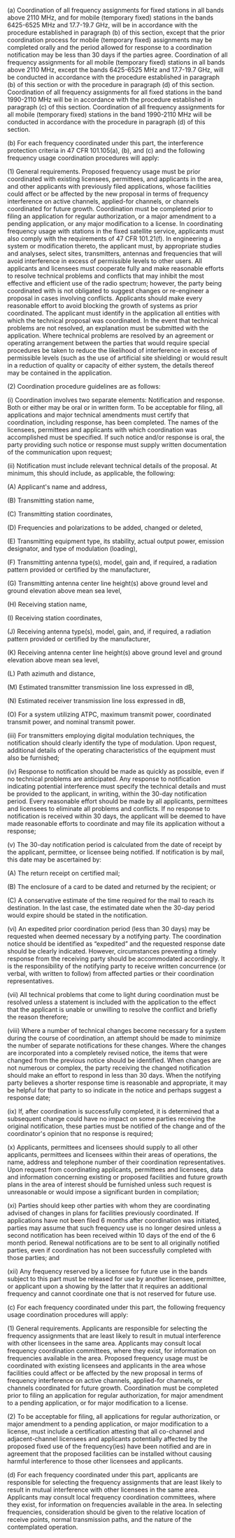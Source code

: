 (a) Coordination of all frequency assignments for fixed stations in all bands above 2110 MHz, and for mobile (temporary fixed) stations in the bands 6425-6525 MHz and 17.7-19.7 GHz, will be in accordance with the procedure established in paragraph (b) of this section, except that the prior coordination process for mobile (temporary fixed) assignments may be completed orally and the period allowed for response to a coordination notification may be less than 30 days if the parties agree. Coordination of all frequency assignments for all mobile (temporary fixed) stations in all bands above 2110 MHz, except the bands 6425-6525 MHz and 17.7-19.7 GHz, will be conducted in accordance with the procedure established in paragraph (b) of this section or with the procedure in paragraph (d) of this section. Coordination of all frequency assignments for all fixed stations in the band 1990-2110 MHz will be in accordance with the procedure established in paragraph (c) of this section. Coordination of all frequency assignments for all mobile (temporary fixed) stations in the band 1990-2110 MHz will be conducted in accordance with the procedure in paragraph (d) of this section.

(b) For each frequency coordinated under this part, the interference protection criteria in 47 CFR 101.105(a), (b), and (c) and the following frequency usage coordination procedures will apply:

(1) General requirements. Proposed frequency usage must be prior coordinated with existing licensees, permittees, and applicants in the area, and other applicants with previously filed applications, whose facilities could affect or be affected by the new proposal in terms of frequency interference on active channels, applied-for channels, or channels coordinated for future growth. Coordination must be completed prior to filing an application for regular authorization, or a major amendment to a pending application, or any major modification to a license. In coordinating frequency usage with stations in the fixed satellite service, applicants must also comply with the requirements of 47 CFR 101.21(f). In engineering a system or modification thereto, the applicant must, by appropriate studies and analyses, select sites, transmitters, antennas and frequencies that will avoid interference in excess of permissible levels to other users. All applicants and licensees must cooperate fully and make reasonable efforts to resolve technical problems and conflicts that may inhibit the most effective and efficient use of the radio spectrum; however, the party being coordinated with is not obligated to suggest changes or re-engineer a proposal in cases involving conflicts. Applicants should make every reasonable effort to avoid blocking the growth of systems as prior coordinated. The applicant must identify in the application all entities with which the technical proposal was coordinated. In the event that technical problems are not resolved, an explanation must be submitted with the application. Where technical problems are resolved by an agreement or operating arrangement between the parties that would require special procedures be taken to reduce the likelihood of interference in excess of permissible levels (such as the use of artificial site shielding) or would result in a reduction of quality or capacity of either system, the details thereof may be contained in the application.

(2) Coordination procedure guidelines are as follows:
              

(i) Coordination involves two separate elements: Notification and response. Both or either may be oral or in written form. To be acceptable for filing, all applications and major technical amendments must certify that coordination, including response, has been completed. The names of the licensees, permittees and applicants with which coordination was accomplished must be specified. If such notice and/or response is oral, the party providing such notice or response must supply written documentation of the communication upon request;

(ii) Notification must include relevant technical details of the proposal. At minimum, this should include, as applicable, the following:

(A) Applicant's name and address,

(B) Transmitting station name,

(C) Transmitting station coordinates,

(D) Frequencies and polarizations to be added, changed or deleted,

(E) Transmitting equipment type, its stability, actual output power, emission designator, and type of modulation (loading),

(F) Transmitting antenna type(s), model, gain and, if required, a radiation pattern provided or certified by the manufacturer,

(G) Transmitting antenna center line height(s) above ground level and ground elevation above mean sea level,

(H) Receiving station name,

(I) Receiving station coordinates,

(J) Receiving antenna type(s), model, gain, and, if required, a radiation pattern provided or certified by the manufacturer,

(K) Receiving antenna center line height(s) above ground level and ground elevation above mean sea level,

(L) Path azimuth and distance,

(M) Estimated transmitter transmission line loss expressed in dB,

(N) Estimated receiver transmission line loss expressed in dB,

(O) For a system utilizing ATPC, maximum transmit power, coordinated transmit power, and nominal transmit power.
              

(iii) For transmitters employing digital modulation techniques, the notification should clearly identify the type of modulation. Upon request, additional details of the operating characteristics of the equipment must also be furnished;

(iv) Response to notification should be made as quickly as possible, even if no technical problems are anticipated. Any response to notification indicating potential interference must specify the technical details and must be provided to the applicant, in writing, within the 30-day notification period. Every reasonable effort should be made by all applicants, permittees and licensees to eliminate all problems and conflicts. If no response to notification is received within 30 days, the applicant will be deemed to have made reasonable efforts to coordinate and may file its application without a response;

(v) The 30-day notification period is calculated from the date of receipt by the applicant, permittee, or licensee being notified. If notification is by mail, this date may be ascertained by:

(A) The return receipt on certified mail;

(B) The enclosure of a card to be dated and returned by the recipient; or

(C) A conservative estimate of the time required for the mail to reach its destination. In the last case, the estimated date when the 30-day period would expire should be stated in the notification.

(vi) An expedited prior coordination period (less than 30 days) may be requested when deemed necessary by a notifying party. The coordination notice should be identified as “expedited” and the requested response date should be clearly indicated. However, circumstances preventing a timely response from the receiving party should be accommodated accordingly. It is the responsibility of the notifying party to receive written concurrence (or verbal, with written to follow) from affected parties or their coordination representatives.

(vii) All technical problems that come to light during coordination must be resolved unless a statement is included with the application to the effect that the applicant is unable or unwilling to resolve the conflict and briefly the reason therefore;

(viii) Where a number of technical changes become necessary for a system during the course of coordination, an attempt should be made to minimize the number of separate notifications for these changes. Where the changes are incorporated into a completely revised notice, the items that were changed from the previous notice should be identified. When changes are not numerous or complex, the party receiving the changed notification should make an effort to respond in less than 30 days. When the notifying party believes a shorter response time is reasonable and appropriate, it may be helpful for that party to so indicate in the notice and perhaps suggest a response date;

(ix) If, after coordination is successfully completed, it is determined that a subsequent change could have no impact on some parties receiving the original notification, these parties must be notified of the change and of the coordinator's opinion that no response is required;

(x) Applicants, permittees and licensees should supply to all other applicants, permittees and licensees within their areas of operations, the name, address and telephone number of their coordination representatives. Upon request from coordinating applicants, permittees and licensees, data and information concerning existing or proposed facilities and future growth plans in the area of interest should be furnished unless such request is unreasonable or would impose a significant burden in compilation;

(xi) Parties should keep other parties with whom they are coordinating advised of changes in plans for facilities previously coordinated. If applications have not been filed 6 months after coordination was initiated, parties may assume that such frequency use is no longer desired unless a second notification has been received within 10 days of the end of the 6 month period. Renewal notifications are to be sent to all originally notified parties, even if coordination has not been successfully completed with those parties; and

(xii) Any frequency reserved by a licensee for future use in the bands subject to this part must be released for use by another licensee, permittee, or applicant upon a showing by the latter that it requires an additional frequency and cannot coordinate one that is not reserved for future use.

(c) For each frequency coordinated under this part, the following frequency usage coordination procedures will apply:

(1) General requirements. Applicants are responsible for selecting the frequency assignments that are least likely to result in mutual interference with other licensees in the same area. Applicants may consult local frequency coordination committees, where they exist, for information on frequencies available in the area. Proposed frequency usage must be coordinated with existing licensees and applicants in the area whose facilities could affect or be affected by the new proposal in terms of frequency interference on active channels, applied-for channels, or channels coordinated for future growth. Coordination must be completed prior to filing an application for regular authorization, for major amendment to a pending application, or for major modification to a license.

(2) To be acceptable for filing, all applications for regular authorization, or major amendment to a pending application, or major modification to a license, must include a certification attesting that all co-channel and adjacent-channel licensees and applicants potentially affected by the proposed fixed use of the frequency(ies) have been notified and are in agreement that the proposed facilities can be installed without causing harmful interference to those other licensees and applicants.

(d) For each frequency coordinated under this part, applicants are responsible for selecting the frequency assignments that are least likely to result in mutual interference with other licensees in the same area. Applicants may consult local frequency coordination committees, where they exist, for information on frequencies available in the area. In selecting frequencies, consideration should be given to the relative location of receive points, normal transmission paths, and the nature of the contemplated operation.


